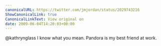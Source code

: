 ```yaml
---
canonicalURL: https://twitter.com/jmjordan/status/2029743216
ShowCanonicalLink: true
CanonicalLinkText: View original on
date: 2009-06-04T14:20:03+00:00
---
```

@kathrynglass I know what you mean. Pandora is my best friend at work.